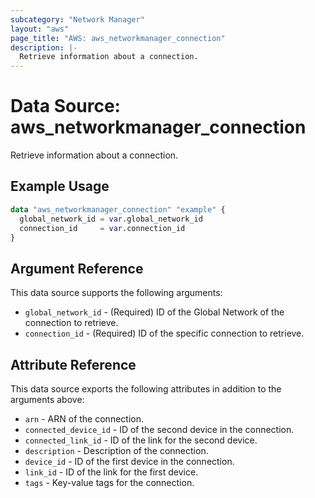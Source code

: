 ```yaml
---
subcategory: "Network Manager"
layout: "aws"
page_title: "AWS: aws_networkmanager_connection"
description: |-
  Retrieve information about a connection.
---
```


# Data Source:  aws_networkmanager_connection

Retrieve information about a connection.

## Example Usage

```terraform
data "aws_networkmanager_connection" "example" {
  global_network_id = var.global_network_id
  connection_id     = var.connection_id
}
```

## Argument Reference

This data source supports the following arguments:

* `global_network_id` - (Required) ID of the Global Network of the connection to retrieve.
* `connection_id` - (Required) ID of the specific connection to retrieve.

## Attribute Reference

This data source exports the following attributes in addition to the arguments above:

* `arn` - ARN of the connection.
* `connected_device_id` - ID of the second device in the connection.
* `connected_link_id` - ID of the link for the second device.
* `description` - Description of the connection.
* `device_id` - ID of the first device in the connection.
* `link_id` - ID of the link for the first device.
* `tags` - Key-value tags for the connection.
